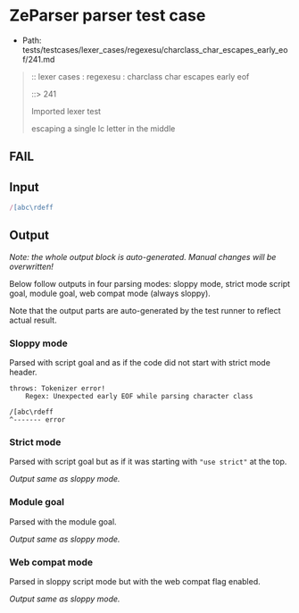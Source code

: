 # ZeParser parser test case

- Path: tests/testcases/lexer_cases/regexesu/charclass_char_escapes_early_eof/241.md

> :: lexer cases : regexesu : charclass char escapes early eof
>
> ::> 241
>
> Imported lexer test
>
> escaping a single lc letter in the middle

## FAIL

## Input

`````js
/[abc\rdeff
`````

## Output

_Note: the whole output block is auto-generated. Manual changes will be overwritten!_

Below follow outputs in four parsing modes: sloppy mode, strict mode script goal, module goal, web compat mode (always sloppy).

Note that the output parts are auto-generated by the test runner to reflect actual result.

### Sloppy mode

Parsed with script goal and as if the code did not start with strict mode header.

`````
throws: Tokenizer error!
    Regex: Unexpected early EOF while parsing character class

/[abc\rdeff
^------- error
`````

### Strict mode

Parsed with script goal but as if it was starting with `"use strict"` at the top.

_Output same as sloppy mode._

### Module goal

Parsed with the module goal.

_Output same as sloppy mode._

### Web compat mode

Parsed in sloppy script mode but with the web compat flag enabled.

_Output same as sloppy mode._

